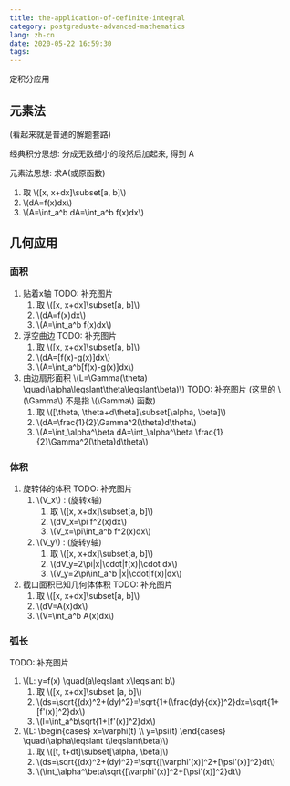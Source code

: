 ```yaml
---
title: the-application-of-definite-integral
category: postgraduate-advanced-mathematics
lang: zh-cn
date: 2020-05-22 16:59:30
tags:
---
```


定积分应用

<!-- more -->

## 元素法

(看起来就是普通的解题套路)

经典积分思想: 分成无数细小的段然后加起来, 得到 A

元素法思想: 
求A(或原函数)
1. 取 \\([x, x+dx]\subset[a, b]\\)
2. \\(dA=f(x)dx\\)
3. \\(A=\int_a^b dA=\int_a^b f(x)dx\\)

## 几何应用

### 面积

1. 贴着x轴 TODO: 补充图片
   1. 取 \\([x, x+dx]\subset[a, b]\\)
   2. \\(dA=f(x)dx\\)
   3. \\(A=\int_a^b f(x)dx\\)
2. 浮空曲边 TODO: 补充图片
   1. 取 \\([x, x+dx]\subset[a, b]\\)
   2. \\(dA=[f(x)-g(x)]dx\\)
   3. \\(A=\int_a^b[f(x)-g(x)]dx\\)
3. 曲边扇形面积 \\(L=\Gamma(\theta) \quad(\alpha\leqslant\theta\leqslant\beta)\\) TODO: 补充图片
   (这里的 \\(\Gamma\\) 不是指 \\(\Gamma\\) 函数)
   1. 取 \\([\theta, \theta+d\theta]\subset[\alpha, \beta]\\)
   2. \\(dA=\frac{1}{2}\Gamma^2(\theta)d\theta\\)
   3. \\(A=\int_\alpha^\beta dA=\int_\alpha^\beta \frac{1}{2}\Gamma^2(\theta)d\theta\\)

### 体积

1. 旋转体的体积 TODO: 补充图片
   1. \\(V_x\\) : (旋转x轴)
      1. 取 \\([x, x+dx]\subset[a, b]\\)
      2. \\(dV_x=\pi f^2(x)dx\\)
      3. \\(V_x=\pi\int_a^b f^2(x)dx\\)
   2. \\(V_y\\) : (旋转y轴)
      1. 取 \\([x, x+dx]\subset[a, b]\\)
      2. \\(dV_y=2\pi|x|\cdot|f(x)|\cdot dx\\)
      3. \\(V_y=2\pi\int_a^b |x|\cdot|f(x)|dx\\)
2. 截口面积已知几何体体积 TODO: 补充图片
   1. 取 \\([x, x+dx]\subset[a, b]\\)
   2. \\(dV=A(x)dx\\)
   3. \\(V=\int_a^b A(x)dx\\)

### 弧长

TODO: 补充图片
1. \\(L: y=f(x) \quad(a\leqslant x\leqslant b\\)
   1. 取 \\([x, x+dx]\subset [a, b]\\)
   2. \\(ds=\sqrt{(dx)^2+(dy)^2}=\sqrt{1+(\frac{dy}{dx})^2}dx=\sqrt{1+[f'(x)]^2}dx\\)
   3. \\(l=\int_a^b\sqrt{1+[f'(x)]^2}dx\\)
2. \\(L: \begin{cases} x=\varphi(t) \\\ y=\psi(t) \end{cases} \quad(\alpha\leqslant t\leqslant\beta)\\)
   1. 取 \\([t, t+dt]\subset[\alpha, \beta]\\)
   2. \\(ds=\sqrt{(dx)^2+(dy)^2}=\sqrt{[\varphi'(x)]^2+[\psi'(x)]^2}dt\\)
   3. \\(\int_\alpha^\beta\sqrt{[\varphi'(x)]^2+[\psi'(x)]^2}dt\\)